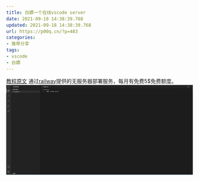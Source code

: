 ```yaml
---
title: 白嫖一个在线vscode server
date: 2021-09-18 14:38:39.768
updated: 2021-09-18 14:38:39.768
url: https://p00q.cn/?p=483
categories: 
- 推荐分享
tags: 
- vscode
- 白嫖
---
```


[教程原文](https://justyy.com/archives/45744)
通过[railway](railway.app)提供的无服务器部署服务，每月有免费5$免费额度。![image.png](../res/img/483-1.png)